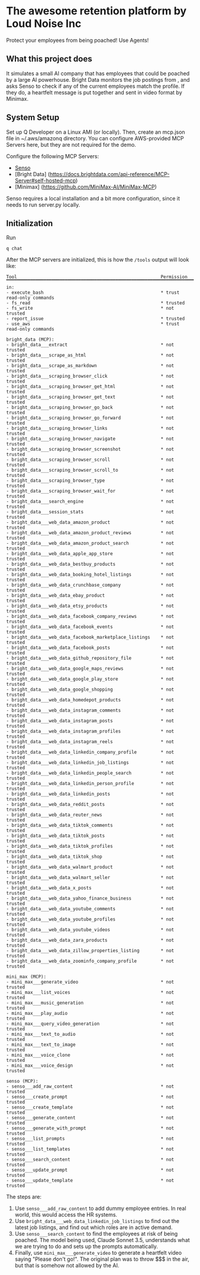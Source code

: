 # The awesome retention platform by Loud Noise Inc

Protect your employees from being poached! Use Agents!

## What this project does

It simulates a small AI company that has employees that could be poached by a large AI powerhouse. Bright Data monitors
the job postings from <Name Company Here at your peril>, and asks Senso to check if any of the current employees match
the profile. If they do, a heartfelt message is put together and sent in video format by Minimax.

## System Setup

Set up Q Developer on a Linux AMI (or locally). Then, create an mcp.json file in ~/.aws/amazonq directory. You can 
configure AWS-provided MCP Servers here, but they are not required for the demo.

Configure the following MCP Servers:
- [Senso](https://docs.senso.ai/mcp2)
- [Bright Data] (https://docs.brightdata.com/api-reference/MCP-Server#self-hosted-mcp) 
- [Minimax] (https://github.com/MiniMax-AI/MiniMax-MCP)

Senso requires a local installation and a bit more configuration, since it needs to run server.py locally.

## Initialization

Run
```
q chat
```
After the MCP servers are initialized, this is how the ```/tools``` output will look like:
```
Tool                                                      Permission
▔▔▔▔▔▔▔▔▔▔▔▔▔▔▔▔▔▔▔▔▔▔▔▔▔▔▔▔▔▔▔▔▔▔▔▔▔▔▔▔▔▔▔▔▔▔▔▔▔▔▔▔▔▔▔▔▔▔▔▔▔▔▔▔▔▔▔▔▔▔▔▔▔▔▔▔▔▔▔▔▔▔▔▔▔▔▔▔▔▔▔▔▔▔▔▔▔▔▔▔▔▔▔▔▔▔▔▔▔▔▔▔▔▔▔▔▔▔▔▔▔▔▔▔▔▔▔▔▔▔▔▔▔▔▔▔▔▔▔▔▔▔▔▔▔▔▔▔▔▔▔▔Built-in:
- execute_bash                                            * trust read-only commands
- fs_read                                                 * trusted
- fs_write                                                * not trusted
- report_issue                                            * trusted
- use_aws                                                 * trust read-only commands

bright_data (MCP):
- bright_data___extract                                   * not trusted
- bright_data___scrape_as_html                            * not trusted
- bright_data___scrape_as_markdown                        * not trusted
- bright_data___scraping_browser_click                    * not trusted
- bright_data___scraping_browser_get_html                 * not trusted
- bright_data___scraping_browser_get_text                 * not trusted
- bright_data___scraping_browser_go_back                  * not trusted
- bright_data___scraping_browser_go_forward               * not trusted
- bright_data___scraping_browser_links                    * not trusted
- bright_data___scraping_browser_navigate                 * not trusted
- bright_data___scraping_browser_screenshot               * not trusted
- bright_data___scraping_browser_scroll                   * not trusted
- bright_data___scraping_browser_scroll_to                * not trusted
- bright_data___scraping_browser_type                     * not trusted
- bright_data___scraping_browser_wait_for                 * not trusted
- bright_data___search_engine                             * not trusted
- bright_data___session_stats                             * not trusted
- bright_data___web_data_amazon_product                   * not trusted
- bright_data___web_data_amazon_product_reviews           * not trusted
- bright_data___web_data_amazon_product_search            * not trusted
- bright_data___web_data_apple_app_store                  * not trusted
- bright_data___web_data_bestbuy_products                 * not trusted
- bright_data___web_data_booking_hotel_listings           * not trusted
- bright_data___web_data_crunchbase_company               * not trusted
- bright_data___web_data_ebay_product                     * not trusted
- bright_data___web_data_etsy_products                    * not trusted
- bright_data___web_data_facebook_company_reviews         * not trusted
- bright_data___web_data_facebook_events                  * not trusted
- bright_data___web_data_facebook_marketplace_listings    * not trusted
- bright_data___web_data_facebook_posts                   * not trusted
- bright_data___web_data_github_repository_file           * not trusted
- bright_data___web_data_google_maps_reviews              * not trusted
- bright_data___web_data_google_play_store                * not trusted
- bright_data___web_data_google_shopping                  * not trusted
- bright_data___web_data_homedepot_products               * not trusted
- bright_data___web_data_instagram_comments               * not trusted
- bright_data___web_data_instagram_posts                  * not trusted
- bright_data___web_data_instagram_profiles               * not trusted
- bright_data___web_data_instagram_reels                  * not trusted
- bright_data___web_data_linkedin_company_profile         * not trusted
- bright_data___web_data_linkedin_job_listings            * not trusted
- bright_data___web_data_linkedin_people_search           * not trusted
- bright_data___web_data_linkedin_person_profile          * not trusted
- bright_data___web_data_linkedin_posts                   * not trusted
- bright_data___web_data_reddit_posts                     * not trusted
- bright_data___web_data_reuter_news                      * not trusted
- bright_data___web_data_tiktok_comments                  * not trusted
- bright_data___web_data_tiktok_posts                     * not trusted
- bright_data___web_data_tiktok_profiles                  * not trusted
- bright_data___web_data_tiktok_shop                      * not trusted
- bright_data___web_data_walmart_product                  * not trusted
- bright_data___web_data_walmart_seller                   * not trusted
- bright_data___web_data_x_posts                          * not trusted
- bright_data___web_data_yahoo_finance_business           * not trusted
- bright_data___web_data_youtube_comments                 * not trusted
- bright_data___web_data_youtube_profiles                 * not trusted
- bright_data___web_data_youtube_videos                   * not trusted
- bright_data___web_data_zara_products                    * not trusted
- bright_data___web_data_zillow_properties_listing        * not trusted
- bright_data___web_data_zoominfo_company_profile         * not trusted

mini_max (MCP):
- mini_max___generate_video                               * not trusted
- mini_max___list_voices                                  * not trusted
- mini_max___music_generation                             * not trusted
- mini_max___play_audio                                   * not trusted
- mini_max___query_video_generation                       * not trusted
- mini_max___text_to_audio                                * not trusted
- mini_max___text_to_image                                * not trusted
- mini_max___voice_clone                                  * not trusted
- mini_max___voice_design                                 * not trusted

senso (MCP):
- senso___add_raw_content                                 * not trusted
- senso___create_prompt                                   * not trusted
- senso___create_template                                 * not trusted
- senso___generate_content                                * not trusted
- senso___generate_with_prompt                            * not trusted
- senso___list_prompts                                    * not trusted
- senso___list_templates                                  * not trusted
- senso___search_content                                  * not trusted
- senso___update_prompt                                   * not trusted
- senso___update_template                                 * not trusted

```

The steps are:
1. Use ```senso___add_raw_content``` to add dummy employee entries. In real world, this would access the HR systems.
2. Use ```bright_data___web_data_linkedin_job_listings``` to find out the latest job listings, and find out which roles are in active demand.
3. Use ```senso___search_content``` to find the employees at risk of being poached. The model being used, Claude Sonnet 3.5, understands what we are trying to do and sets up the prompts automatically.
4. Finally, use ```mini_max___generate_video``` to generate a heartfelt video saying "Please don't go!". The original plan was to throw $$$ in the air, but that is somehow not allowed by the AI.


